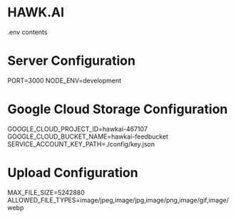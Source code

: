 # HAWK.AI

.env contents

# Server Configuration
PORT=3000
NODE_ENV=development

# Google Cloud Storage Configuration
GOOGLE_CLOUD_PROJECT_ID=hawkai-467107
GOOGLE_CLOUD_BUCKET_NAME=hawkai-feedbucket
SERVICE_ACCOUNT_KEY_PATH=./config/key.json

# Upload Configuration
MAX_FILE_SIZE=5242880
ALLOWED_FILE_TYPES=image/jpeg,image/jpg,image/png,image/gif,image/webp

